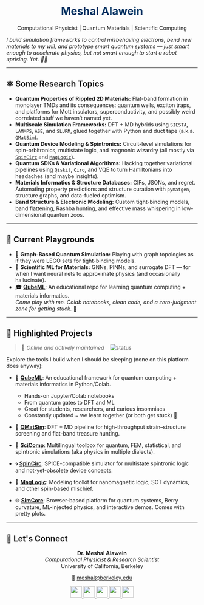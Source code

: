 <div align="center">

# <span style="color:#003262">**Meshal Alawein**</span>  
Computational Physicist | Quantum Materials | Scientific Computing

</div>

*I build simulation frameworks to control misbehaving electrons, bend new materials to my will, and prototype smart quantum systems — just smart enough to accelerate physics, but not smart enough to start a robot uprising. Yet. 🧠🤖*

---

## ⚛️ Some Research Topics

- **Quantum Properties of Rippled 2D Materials:** Flat-band formation in monolayer TMDs and its consequences: quantum wells, exciton traps, and platforms for Mott insulators, superconductivity, and possibly weird correlated stuff we haven’t named yet.  
- **Multiscale Simulation Frameworks:** DFT + MD hybrids using `SIESTA`, `LAMMPS`, `ASE`, and `SLURM`, glued together with Python and duct tape (a.k.a. [`QMatSim`](https://github.com/alaweimm90/QMatSim)).  
- **Quantum Device Modeling & Spintronics:** Circuit-level simulations for spin-orbitronics, multistate logic, and magnonic wizardry (all mostly via [`SpinCirc`](https://github.com/alaweimm90/SpinCirc) and [`MagLogic`](https://github.com/alaweimm90/MagLogic)).  
- **Quantum SDKs & Variational Algorithms:** Hacking together variational pipelines using `Qiskit`, `Cirq`, and VQE to turn Hamiltonians into headaches (and maybe insights).  
- **Materials Informatics & Structure Databases:** CIFs, JSONs, and regret. Automating property predictions and structure curation with `pymatgen`, structure graphs, and data-fueled optimism.  
- **Band Structure & Electronic Modeling:** Custom tight-binding models, band flattening, Rashba hunting, and effective mass whispering in low-dimensional quantum zoos.  

---

## 🧪 Current Playgrounds

- 🧠 **Graph-Based Quantum Simulation:** Playing with graph topologies as if they were LEGO sets for tight-binding models.  
- 🤖 **Scientific ML for Materials:** GNNs, PINNs, and surrogate DFT — for when I want neural nets to approximate physics (and occasionally hallucinate).  
- 🎓 [**QubeML**](https://github.com/alaweimm90/QubeML): An educational repo for learning quantum computing + materials informatics.  
  *Come play with me. Colab notebooks, clean code, and a zero-judgment zone for getting stuck.* 🤝

---

## 📂 Highlighted Projects  
> 🚀 *Online and actively maintained* &nbsp;&nbsp; ![status](https://img.shields.io/badge/status-updated-red)

Explore the tools I build when I should be sleeping (none on this platform does anyway):

- 📘 [**QubeML**](https://github.com/alaweimm90/QubeML): An educational framework for quantum computing + materials informatics in Python/Colab.  
  - Hands-on Jupyter/Colab notebooks  
  - From quantum gates to DFT and ML  
  - Great for students, researchers, and curious insomniacs  
  - Constantly updated = we learn together (or both get stuck) 🤝

- 🔷 [**QMatSim**](https://github.com/alaweimm90/QMatSim): DFT + MD pipeline for high-throughput strain–structure screening and flat-band treasure hunting.

- 🧮 [**SciComp**](https://github.com/alaweimm90/SciComp): Multilingual toolbox for quantum, FEM, statistical, and spintronic simulations (aka physics in multiple dialects).

- 🌀 [**SpinCirc**](https://github.com/alaweimm90/SpinCirc): SPICE-compatible simulator for multistate spintronic logic and not-yet-obsolete device concepts.

- 🧲 [**MagLogic**](https://github.com/alaweimm90/MagLogic): Modeling toolkit for nanomagnetic logic, SOT dynamics, and other spin-based mischief.

- 🌐 [**SimCore**](https://simcore.dev): Browser-based platform for quantum systems, Berry curvature, ML-injected physics, and interactive demos. Comes with pretty plots.

---

## 🔗 Let's Connect

<div align="center">

<strong>Dr. Meshal Alawein</strong><br/> <em>Computational Physicist & Research Scientist</em><br/>
University of California, Berkeley

📧 <a href="mailto:meshal@berkeley.edu">meshal@berkeley.edu</a>

<a href="https://www.linkedin.com/in/meshal-alawein">
  <img src="https://img.shields.io/badge/LinkedIn-0077B5?style=flat&logo=linkedin&logoColor=white" height="30" />
</a>
<a href="https://github.com/alaweimm90">
  <img src="https://img.shields.io/badge/GitHub-181717?style=flat&logo=github&logoColor=white" height="30" />
</a>
<a href="https://malawein.com">
  <img src="https://img.shields.io/badge/Website-003262?style=flat&logo=googlechrome&logoColor=white" height="30" />
</a>
<a href="https://scholar.google.com/citations?user=IB_E6GQAAAAJ&hl=en">
  <img src="https://img.shields.io/badge/Scholar-4285F4?style=flat&logo=googlescholar&logoColor=white" height="30" />
</a>
<a href="https://simcore.dev">
  <img src="https://img.shields.io/badge/SimCore-FDB515?style=flat&logo=atom&logoColor=white" height="30" />
</a>

</div>
